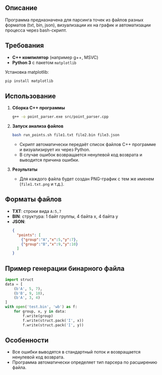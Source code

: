 ## Описание

Программа предназначена для парсинга точек из файлов разных форматов (txt, bin, json), визуализации их на график и автоматизации процесса через bash-скрипт.

## Требования

- **C++ компилятор** (например g++, MSVC)
- **Python 3** с пакетом `matplotlib`

Установка matplotlib:
```bash
pip install matplotlib
```

## Использование

1. **Сборка C++ программы**
    ```bash
    g++ -o point_parser.exe src/point_parser.cpp
    ```

2. **Запуск анализа файлов**
    ```bash
    bash run_points.sh file1.txt file2.bin file3.json
    ```
    - Скрипт автоматически передаёт список файлов C++ программе и визуализирует их через Python.
    - В случае ошибок возвращается ненулевой код возврата и выводится причина ошибки.

3. **Результаты**
    - Для каждого файла будет создан PNG-график с тем же именем (`file1.txt.png` и т.д.).

## Форматы файлов

- **TXT**: строки вида `A:5,7`
- **BIN**: структура: 1 байт группы, 4 байта x, 4 байта y 
- **JSON**:
    ```json
    {
      "points": [
        {"group":"A","x":5,"y":7},
        {"group":"B","x":9,"y":10}
      ]
    }
    ```

## Пример генерации бинарного файла

```python
import struct
data = [
    (b'A', 5, 7),
    (b'B', 9, 10),
    (b'A', 3, 4)
]
with open('test.bin', 'wb') as f:
    for group, x, y in data:
        f.write(group)
        f.write(struct.pack('I', x))
        f.write(struct.pack('I', y))
```

## Особенности

- Все ошибки выводятся в стандартный поток и возвращается ненулевой код возврата.
- Программа автоматически определяет тип парсера по расширению файла.
